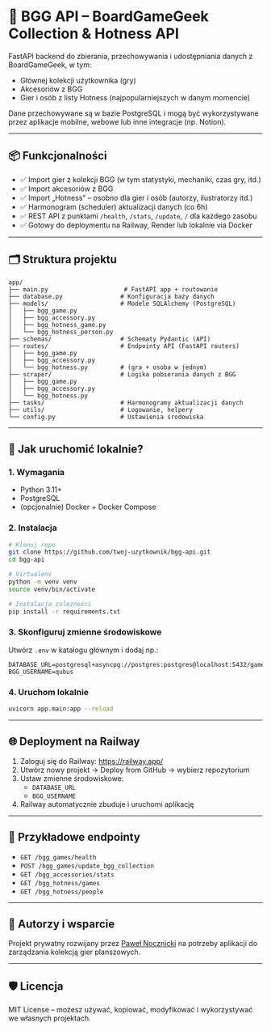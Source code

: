 # 🎲 BGG API – BoardGameGeek Collection & Hotness API

FastAPI backend do zbierania, przechowywania i udostępniania danych z BoardGameGeek, w tym:
- Głównej kolekcji użytkownika (gry)
- Akcesoriów z BGG
- Gier i osób z listy Hotness (najpopularniejszych w danym momencie)

Dane przechowywane są w bazie PostgreSQL i mogą być wykorzystywane przez aplikacje mobilne, webowe lub inne integracje (np. Notion).

---

## 📦 Funkcjonalności

- ✅ Import gier z kolekcji BGG (w tym statystyki, mechaniki, czas gry, itd.)
- ✅ Import akcesoriów z BGG
- ✅ Import „Hotness” – osobno dla gier i osób (autorzy, ilustratorzy itd.)
- ✅ Harmonogram (scheduler) aktualizacji danych (co 6h)
- ✅ REST API z punktami `/health`, `/stats`, `/update`, `/` dla każdego zasobu
- ✅ Gotowy do deploymentu na Railway, Render lub lokalnie via Docker

---

## 🗂 Struktura projektu

```
app/
├── main.py                     # FastAPI app + routowanie
├── database.py                # Konfiguracja bazy danych
├── models/                    # Modele SQLAlchemy (PostgreSQL)
│   ├── bgg_game.py
│   ├── bgg_accessory.py
│   ├── bgg_hotness_game.py
│   └── bgg_hotness_person.py
├── schemas/                   # Schematy Pydantic (API)
├── routes/                    # Endpointy API (FastAPI routers)
│   ├── bgg_game.py
│   ├── bgg_accessory.py
│   └── bgg_hotness.py         # (gra + osoba w jednym)
├── scraper/                   # Logika pobierania danych z BGG
│   ├── bgg_game.py
│   ├── bgg_accessory.py
│   └── bgg_hotness.py
├── tasks/                     # Harmonogramy aktualizacji danych
├── utils/                     # Logowanie, helpery
└── config.py                  # Ustawienia środowiska
```

---

## 🚀 Jak uruchomić lokalnie?

### 1. Wymagania
- Python 3.11+
- PostgreSQL
- (opcjonalnie) Docker + Docker Compose

### 2. Instalacja

```bash
# Klonuj repo
git clone https://github.com/twoj-uzytkownik/bgg-api.git
cd bgg-api

# Virtualenv
python -m venv venv
source venv/bin/activate

# Instalacja zależności
pip install -r requirements.txt
```

### 3. Skonfiguruj zmienne środowiskowe

Utwórz `.env` w katalogu głównym i dodaj np.:

```
DATABASE_URL=postgresql+asyncpg://postgres:postgres@localhost:5432/games
BGG_USERNAME=qubus
```

### 4. Uruchom lokalnie

```bash
uvicorn app.main:app --reload
```

---

## 🌐 Deployment na Railway

1. Zaloguj się do Railway: https://railway.app/
2. Utwórz nowy projekt → Deploy from GitHub → wybierz repozytorium
3. Ustaw zmienne środowiskowe:
   - `DATABASE_URL`
   - `BGG_USERNAME`
4. Railway automatycznie zbuduje i uruchomi aplikację

---

## 🔗 Przykładowe endpointy

- `GET /bgg_games/health`
- `POST /bgg_games/update_bgg_collection`
- `GET /bgg_accessories/stats`
- `GET /bgg_hotness/games`
- `GET /bgg_hotness/people`

---

## 🧠 Autorzy i wsparcie

Projekt prywatny rozwijany przez [Paweł Nocznicki](mailto:pawel@nocznicki.pl) na potrzeby aplikacji do zarządzania kolekcją gier planszowych.

---

## 🛡 Licencja

MIT License – możesz używać, kopiować, modyfikować i wykorzystywać we własnych projektach.
